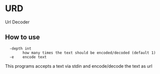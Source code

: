 # URD

Url Decoder

## How to use

```
  -depth int
        how many times the text should be encoded/decoded (default 1)
  -e    encode text
```

This programs accepts a text via stdin and encode/decode the text as url

